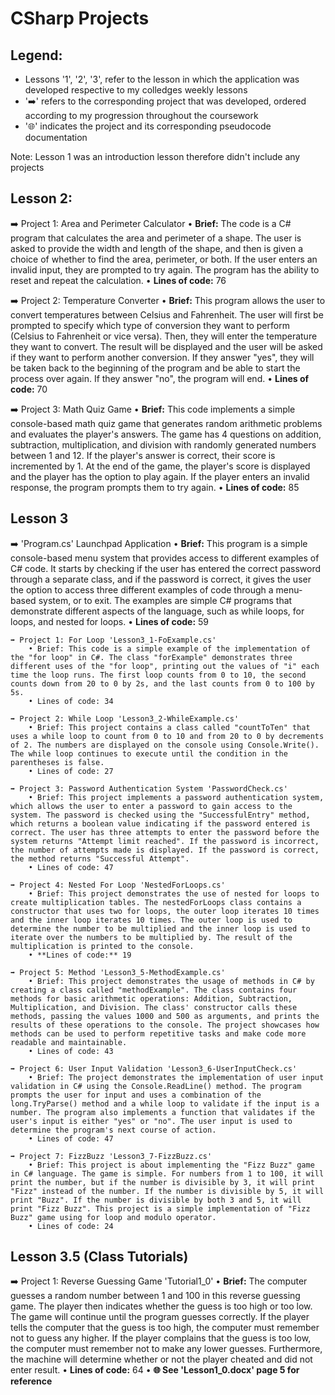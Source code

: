 # CSharp Projects
## Legend:
  - Lessons '1', '2', '3', refer to the lesson in which the application was developed respective to my colledges weekly lessons
  - '➡️' refers to the corresponding project that was developed, ordered according to my progression throughout the coursework
  - '🌐' indicates the project and its corresponding pseudocode documentation

Note: Lesson 1 was an introduction lesson therefore didn't include any projects

## Lesson 2:
  ➡️ Project 1: Area and Perimeter Calculator
        • **Brief:** The code is a C# program that calculates the area and perimeter of a shape. The user is asked to provide the width and length of the shape, and then is given a choice of whether to find the area, perimeter, or both. If the user enters an invalid input, they are prompted to try again. The program has the ability to reset and repeat the calculation.
        • **Lines of code:** 76

  ➡️ Project 2: Temperature Converter
      • **Brief:** This program allows the user to convert temperatures between Celsius and Fahrenheit. The user will first be prompted to specify which type of conversion they want to perform (Celsius to Fahrenheit or vice versa). Then, they will enter the temperature they want to convert. The result will be displayed and the user will be asked if they want to perform another conversion. If they answer "yes", they will be taken back to the beginning of the program and be able to start the process over again. If they answer "no", the program will end.
      • **Lines of code:** 70

  ➡️ Project 3: Math Quiz Game
      • **Brief:** This code implements a simple console-based math quiz game that generates random arithmetic problems and evaluates the player's answers. The game has 4 questions on addition, subtraction, multiplication, and division with randomly generated numbers between 1 and 12. If the player's answer is correct, their score is incremented by 1. At the end of the game, the player's score is displayed and the player has the option to play again. If the player enters an invalid response, the program prompts them to try again.
      • **Lines of code:** 85
      
## Lesson 3
  ➡️ 'Program.cs' Launchpad Application
      • **Brief:** This program is a simple console-based menu system that provides access to different examples of C# code. It starts by checking if the user has entered the correct password through a separate class, and if the password is correct, it gives the user the option to access three different examples of code through a menu-based system, or to exit. The examples are simple C# programs that demonstrate different aspects of the language, such as while loops, for loops, and nested for loops.
      • **Lines of code:** 59
          
    ➡️ Project 1: For Loop 'Lesson3_1-FoExample.cs'
        • Brief: This code is a simple example of the implementation of the "for loop" in C#. The class "forExample" demonstrates three different uses of the "for loop", printing out the values of "i" each time the loop runs. The first loop counts from 0 to 10, the second counts down from 20 to 0 by 2s, and the last counts from 0 to 100 by 5s.
        • Lines of code: 34

    ➡️ Project 2: While Loop 'Lesson3_2-WhileExample.cs'
        • Brief: This project contains a class called "countToTen" that uses a while loop to count from 0 to 10 and from 20 to 0 by decrements of 2. The numbers are displayed on the console using Console.Write(). The while loop continues to execute until the condition in the parentheses is false.
        • Lines of code: 27

    ➡️ Project 3: Password Authentication System 'PasswordCheck.cs'
        • Brief: This project implements a password authentication system, which allows the user to enter a password to gain access to the system. The password is checked using the "SuccessfulEntry" method, which returns a boolean value indicating if the password entered is correct. The user has three attempts to enter the password before the system returns "Attempt limit reached". If the password is incorrect, the number of attempts made is displayed. If the password is correct, the method returns "Successful Attempt".
        • Lines of code: 47

    ➡️ Project 4: Nested For Loop 'NestedForLoops.cs'
        • Brief: This project demonstrates the use of nested for loops to create multiplication tables. The nestedForLoops class contains a constructor that uses two for loops, the outer loop iterates 10 times and the inner loop iterates 10 times. The outer loop is used to determine the number to be multiplied and the inner loop is used to iterate over the numbers to be multiplied by. The result of the multiplication is printed to the console.
        • **Lines of code:** 19

    ➡️ Project 5: Method 'Lesson3_5-MethodExample.cs'
        • Brief: This project demonstrates the usage of methods in C# by creating a class called "methodExample". The class contains four methods for basic arithmetic operations: Addition, Subtraction, Multiplication, and Division. The class' constructor calls these methods, passing the values 1000 and 500 as arguments, and prints the results of these operations to the console. The project showcases how methods can be used to perform repetitive tasks and make code more readable and maintainable.
        • Lines of code: 43

    ➡️ Project 6: User Input Validation 'Lesson3_6-UserInputCheck.cs'
        • Brief: The project demonstrates the implementation of user input validation in C# using the Console.ReadLine() method. The program prompts the user for input and uses a combination of the long.TryParse() method and a while loop to validate if the input is a number. The program also implements a function that validates if the user's input is either "yes" or "no". The user input is used to determine the program's next course of action.
        • Lines of code: 47

    ➡️ Project 7: FizzBuzz 'Lesson3_7-FizzBuzz.cs'
        • Brief: This project is about implementing the "Fizz Buzz" game in C# language. The game is simple. For numbers from 1 to 100, it will print the number, but if the number is divisible by 3, it will print "Fizz" instead of the number. If the number is divisible by 5, it will print "Buzz". If the number is divisible by both 3 and 5, it will print "Fizz Buzz". This project is a simple implementation of "Fizz Buzz" game using for loop and modulo operator.
        • Lines of code: 24
      
## Lesson 3.5 (Class Tutorials)
  ➡️ Project 1: Reverse Guessing Game 'Tutorial1_0'
      • **Brief:** The computer guesses a random number between 1 and 100 in this reverse guessing game. The player then indicates whether the guess is too high or too low. The game will continue until the program guesses correctly. If the player tells the computer that the guess is too high, the computer must remember not to guess any higher. If the player complains that the guess is too low, the computer must remember not to make any lower guesses. Furthermore, the machine will determine whether or not the player cheated and did not enter result.
      • **Lines of code:** 64 
      • **🌐 See 'Lesson1_0.docx' page 5 for reference**
